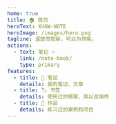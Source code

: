 ```yaml
---
home: true
title: 🏠 首页
heroText: XUGW-NOTE
heroImage: /images/hero.png
tagline: 温故而知新，可以为师矣。
actions:
  - text: 笔记 →
    link: /note-book/
    type: primary
features:
  - title: 📔 笔记
    details: 我的笔记、文章
  - title: 🏷️ 书签
    details: 使用过的框架、库以及插件
  - title: 🎨 作品
    details: 练习过的案例和项目
---
```

